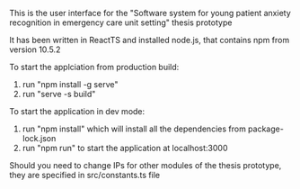 This is the user interface for the "Software system for young patient anxiety recognition in emergency care unit setting" thesis prototype

It has been written in ReactTS and installed node.js, that contains npm from version 10.5.2

To start the applciation from production build:
1) run "npm install -g serve"
2) run "serve -s build"

To start the application in dev mode:
1) run "npm install" which will install all the dependencies from package-lock.json
2) run "npm run" to start the application at localhost:3000

Should you need to change IPs for other modules of the thesis prototype, they are specified in src/constants.ts file
